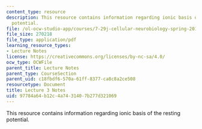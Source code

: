 ```yaml
---
content_type: resource
description: This resource contains information regarding ionic basis of the resting
  potential.
file: /ol-ocw-studio-app/courses/7-29j-cellular-neurobiology-spring-2012/97784a64b12c4a7431407b277d321069_MIT7_29JS12_lecture3.pdf
file_size: 270218
file_type: application/pdf
learning_resource_types:
- Lecture Notes
license: https://creativecommons.org/licenses/by-nc-sa/4.0/
ocw_type: OCWFile
parent_title: Lecture Notes
parent_type: CourseSection
parent_uid: c18fbdf6-570a-61ff-8377-ca8c8a2ce508
resourcetype: Document
title: Lecture 3 Notes
uid: 97784a64-b12c-4a74-3140-7b277d321069
---
```

This resource contains information regarding ionic basis of the resting potential.